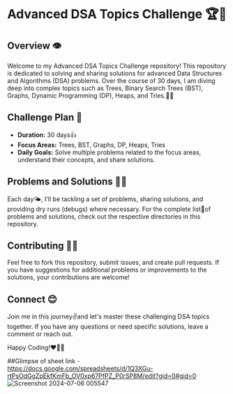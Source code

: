 # Advanced DSA Topics Challenge 🏆🚀

## Overview 👁️

Welcome to my Advanced DSA Topics Challenge repository! This repository is dedicated to solving and sharing solutions for advanced Data Structures and Algorithms (DSA) problems. Over the course of 30 days, I am diving deep into complex topics such as Trees, Binary Search Trees (BST), Graphs, Dynamic Programming (DP), Heaps, and Tries.👩‍💻

## Challenge Plan 🎯

- **Duration:** 30 days👍
- **Focus Areas:** Trees, BST, Graphs, DP, Heaps, Tries
- **Daily Goals:** Solve multiple problems related to the focus areas, understand their concepts, and share solutions. 

## Problems and Solutions 👩‍💻

Each day🌤️, I'll be tackling a set of problems, sharing solutions, and providing dry runs (debugs) where necessary. 
For the complete list📃of problems and solutions, check out the respective directories in this repository.
 
## Contributing 🔗🤝

Feel free to fork this repository, submit issues, and create pull requests. If you have suggestions for additional problems or improvements to the solutions, your contributions are welcome!

## Connect 😊

Join me in this journey✌️and let's master these challenging DSA topics together. If you have any questions or need specific solutions, leave a comment or reach out.

Happy Coding!❤️👩‍💻


##Glimpse of sheet
link - https://docs.google.com/spreadsheets/d/1Q3XGu-rtPsOdGgZpEkfKmFb_OV0xp67PfPZ_P0rSP8M/edit?gid=0#gid=0
![Screenshot 2024-07-06 005547](https://github.com/AnushkaChouhan25/Advance-DSA-Problems/assets/157525924/1ae25138-ad12-4321-b490-b80e07b12868)

